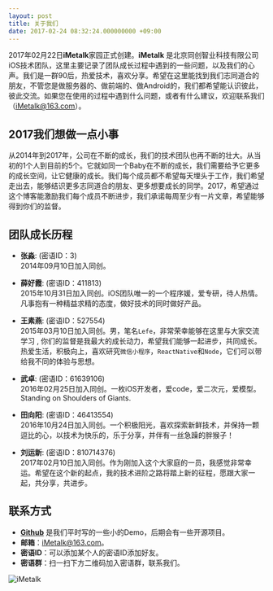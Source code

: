 ```yaml
---
layout: post
title: 关于我们
date: 2017-02-24 08:32:24.000000000 +09:00
---
```



2017年02月22日**iMetalk**家园正式创建。**iMetalk** 是北京同创智业科技有限公司iOS技术团队，这里主要记录了团队成长过程中遇到的一些问题，以及我们的心声。我们是一群90后，热爱技术，喜欢分享。希望在这里能找到我们志同道合的朋友，不管您是做服务器的、做前端的、做Android的，我们都希望能认识彼此，彼此交流。如果您在使用的过程中遇到什么问题，或者有什么建议，欢迎联系我们（iMetalk@163.com）。

## 2017我们想做一点小事
从2014年到2017年，公司在不断的成长，我们的技术团队也再不断的壮大。从当初的1个人到目前的5个。它就如同一个Baby在不断的成长，我们需要给予它更多的成长空间，让它健康的成长。我们每个成员都不希望每天埋头于工作，我们希望走出去，能够结识更多志同道合的朋友、更多想要成长的同学。2017，希望通过这个博客能激励我们每个成员不断进步，我们承诺每周至少有一片文章，希望能够得到你们的监督。

## 团队成长历程
- **张淼**: (密语ID：3)   
2014年09月10日加入同创。   

- **薛好霞**: (密语ID：411813)      
2015年10月31日加入同创。iOS团队唯一的一个程序媛，爱专研，待人热情。凡事抱有一种精益求精的态度，做好技术的同时做好产品。  

- **王素燕**: (密语ID：527554)  
2015年03月10日加入同创。男，笔名`Lefe`，非常荣幸能够在这里与大家交流学习 , 你们的监督是我最大的成长动力，希望我们能够一起进步，共同成长。热爱生活，积极向上，喜欢研究`微信小程序`，`ReactNative`和`Node`，它们可以带给我不同的体验与思想。    

- **武卓**: (密语ID：61639106)  
2016年02月25日加入同创。一枚iOS开发者，爱code，爱二次元，爱模型。Standing on Shoulders of Giants.  

- **田向阳**: (密语ID：46413554)   
2016年10月24日加入同创。一个积极阳光，喜欢探索新鲜技术，并保持一颗逗比的心，以技术为快乐的，乐于分享，并伴有一丝急躁的胖猴子！
  
- **刘运新**: (密语ID：810714376)   
2017年02月10日加入同创。作为刚加入这个大家庭的一员，我感觉非常幸运。希望在这个新的起点，我的技术进阶之路将踏上新的征程，愿跟大家一起，共分享，共进步。  


## 联系方式
- [**Github**](https://github.com/iMetalk) 是我们平时写的一些小的Demo，后期会有一些开源项目。   
- **邮箱**：iMetalk@163.com。     
- **密语ID**：可以添加某个人的密语ID添加好友。
- **密语群**：扫一扫下方二维码加入密语群，联系我们。

![iMetalk](http://upload-images.jianshu.io/upload_images/1664496-877ef14077cd5911.PNG?imageMogr2/auto-orient/strip%7CimageView2/2/w/1240)